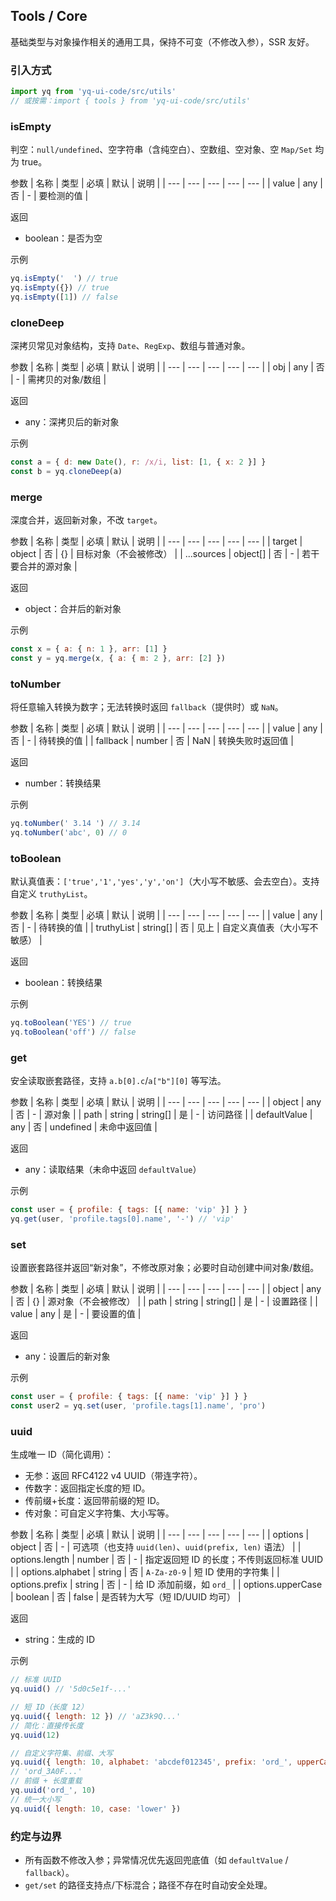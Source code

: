 ## Tools / Core

基础类型与对象操作相关的通用工具，保持不可变（不修改入参），SSR 友好。

### 引入方式

```javascript
import yq from 'yq-ui-code/src/utils'
// 或按需：import { tools } from 'yq-ui-code/src/utils'
```

### isEmpty

判空：`null/undefined`、空字符串（含纯空白）、空数组、空对象、空 `Map/Set` 均为 true。

参数
| 名称 | 类型 | 必填 | 默认 | 说明 |
| --- | --- | --- | --- | --- |
| value | any | 否 | - | 要检测的值 |

返回

- boolean：是否为空

示例

```javascript
yq.isEmpty('  ') // true
yq.isEmpty({}) // true
yq.isEmpty([1]) // false
```

### cloneDeep

深拷贝常见对象结构，支持 `Date`、`RegExp`、数组与普通对象。

参数
| 名称 | 类型 | 必填 | 默认 | 说明 |
| --- | --- | --- | --- | --- |
| obj | any | 否 | - | 需拷贝的对象/数组 |

返回

- any：深拷贝后的新对象

示例

```javascript
const a = { d: new Date(), r: /x/i, list: [1, { x: 2 }] }
const b = yq.cloneDeep(a)
```

### merge

深度合并，返回新对象，不改 `target`。

参数
| 名称 | 类型 | 必填 | 默认 | 说明 |
| --- | --- | --- | --- | --- |
| target | object | 否 | {} | 目标对象（不会被修改） |
| ...sources | object[] | 否 | - | 若干要合并的源对象 |

返回

- object：合并后的新对象

示例

```javascript
const x = { a: { n: 1 }, arr: [1] }
const y = yq.merge(x, { a: { m: 2 }, arr: [2] })
```

### toNumber

将任意输入转换为数字；无法转换时返回 `fallback`（提供时）或 `NaN`。

参数
| 名称 | 类型 | 必填 | 默认 | 说明 |
| --- | --- | --- | --- | --- |
| value | any | 否 | - | 待转换的值 |
| fallback | number | 否 | NaN | 转换失败时返回值 |

返回

- number：转换结果

示例

```javascript
yq.toNumber(' 3.14 ') // 3.14
yq.toNumber('abc', 0) // 0
```

### toBoolean

默认真值表：`['true','1','yes','y','on']`（大小写不敏感、会去空白）。支持自定义 `truthyList`。

参数
| 名称 | 类型 | 必填 | 默认 | 说明 |
| --- | --- | --- | --- | --- |
| value | any | 否 | - | 待转换的值 |
| truthyList | string[] | 否 | 见上 | 自定义真值表（大小写不敏感） |

返回

- boolean：转换结果

示例

```javascript
yq.toBoolean('YES') // true
yq.toBoolean('off') // false
```

### get

安全读取嵌套路径，支持 `a.b[0].c`/`a["b"][0]` 等写法。

参数
| 名称 | 类型 | 必填 | 默认 | 说明 |
| --- | --- | --- | --- | --- |
| object | any | 否 | - | 源对象 |
| path | string \| string[] | 是 | - | 访问路径 |
| defaultValue | any | 否 | undefined | 未命中返回值 |

返回

- any：读取结果（未命中返回 `defaultValue`）

示例

```javascript
const user = { profile: { tags: [{ name: 'vip' }] } }
yq.get(user, 'profile.tags[0].name', '-') // 'vip'
```

### set

设置嵌套路径并返回“新对象”，不修改原对象；必要时自动创建中间对象/数组。

参数
| 名称 | 类型 | 必填 | 默认 | 说明 |
| --- | --- | --- | --- | --- |
| object | any | 否 | {} | 源对象（不会被修改） |
| path | string \| string[] | 是 | - | 设置路径 |
| value | any | 是 | - | 要设置的值 |

返回

- any：设置后的新对象

示例

```javascript
const user = { profile: { tags: [{ name: 'vip' }] } }
const user2 = yq.set(user, 'profile.tags[1].name', 'pro')
```

### uuid

生成唯一 ID（简化调用）：

- 无参：返回 RFC4122 v4 UUID（带连字符）。
- 传数字：返回指定长度的短 ID。
- 传前缀+长度：返回带前缀的短 ID。
- 传对象：可自定义字符集、大小写等。

参数
| 名称 | 类型 | 必填 | 默认 | 说明 |
| --- | --- | --- | --- | --- |
| options | object | 否 | - | 可选项（也支持 `uuid(len)`、`uuid(prefix, len)` 语法） |
| options.length | number | 否 | - | 指定返回短 ID 的长度；不传则返回标准 UUID |
| options.alphabet | string | 否 | `A-Za-z0-9` | 短 ID 使用的字符集 |
| options.prefix | string | 否 | - | 给 ID 添加前缀，如 `ord_` |
| options.upperCase | boolean | 否 | false | 是否转为大写（短 ID/UUID 均可） |

返回

- string：生成的 ID

示例

```javascript
// 标准 UUID
yq.uuid() // '5d0c5e1f-...'

// 短 ID（长度 12）
yq.uuid({ length: 12 }) // 'aZ3k9Q...'
// 简化：直接传长度
yq.uuid(12)

// 自定义字符集、前缀、大写
yq.uuid({ length: 10, alphabet: 'abcdef012345', prefix: 'ord_', upperCase: true })
// 'ord_3A0F...'
// 前缀 + 长度重载
yq.uuid('ord_', 10)
// 统一大小写
yq.uuid({ length: 10, case: 'lower' })
```

### 约定与边界

- 所有函数不修改入参；异常情况优先返回兜底值（如 `defaultValue` / `fallback`）。
- `get/set` 的路径支持点/下标混合；路径不存在时自动安全处理。
